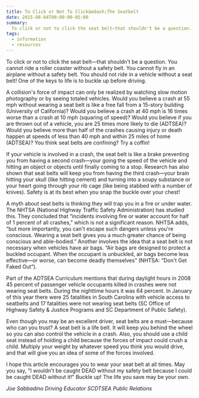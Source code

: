 ```yaml
---
title: To Click or Not To Click&mdash;The Seatbelt
date: 2015-08-04T00:00:00-05:00
summary:
  To click or not to click the seat belt—that shouldn't be a question. You cannot ride a roller coaster without a safety belt. You cannot fly in an airplane without a safety belt. You should not ride in a vehicle without a seat belt! One of the keys to life is to buckle up before driving.
tags:
  - information
  - resources
---
```

To click or not to click the seat belt&mdash;that shouldn't be a question. You cannot ride a roller coaster without a safety belt. You cannot fly in an airplane without a safety belt. You should not ride in a vehicle without a seat belt! One of the keys to life is to buckle up before driving.

A collision's force of impact can only be realized by watching slow motion photography or by seeing totaled vehicles. Would you believe a crash at 55 mph without wearing a seat belt is like a free fall from a 15-story building (University of California)? Would you believe a crash at 40 mph is 16 times worse than a crash at 10 mph (squaring of speed)? Would you believe if you are thrown out of a vehicle, you are 25 times more likely to die (ADTSEA)? Would you believe more than half of the crashes causing injury or death happen at speeds of less than 40 mph and within 25 miles of home (ADTSEA)? You think seat belts are confining? Try a coffin!

If your vehicle is involved in a crash, the seat belt is like a brake preventing you from having a second crash&mdash;your going the speed of the vehicle and hitting an object or objects until finally coming to a stop. Research has also shown that seat belts will keep you from having the third crash&mdash;your brain hitting your skull (like hitting cement) and turning into a soupy substance or your heart going through your rib cage (like being stabbed with a number of knives). Safety is at its best when you snap the buckle over your chest!

A myth about seat belts is thinking they will trap you in a fire or under water. The NHTSA (National Highway Traffic Safety Administration) has studied this. They concluded that &ldquo;incidents involving fire or water account for half of 1 percent of all crashes,&rdquo; which is not a significant reason. NHTSA adds, &ldquo;but more importantly, you can't escape such dangers unless you're conscious. Wearing a seat belt gives you a much greater chance of being conscious and able-bodied.&rdquo; Another involves the idea that a seat belt is not necessary when vehicles have air bags. &ldquo;Air bags are designed to protect a buckled occupant. When the occupant is unbuckled, air bags become less effective&mdash;or worse, can become deadly themselves&rdquo; (NHTSA: &ldquo;Don't Get Faked Out&rdquo;).

Part of the ADTSEA Curriculum mentions that during daylight hours in 2008 45 percent of passenger vehicle occupants killed in crashes were not wearing seat belts. During the nighttime hours it was 64 percent. In January of this year there were 25 fatalities in South Carolina with vehicle access to seatbelts and 17 fatalities were not wearing seat belts (SC Office of Highway Safety & Justice Programs and SC Department of Public Safety).

Even though you may be an excellent driver, seat belts are a must&mdash;because who can you trust? A seat belt is a life belt. It will keep you behind the wheel so you can also control the vehicle in a crash. Also, you should use a child seat instead of holding a child because the forces of impact could crush a child. Multiply your weight by whatever speed you think you would drive, and that will give you an idea of some of the forces involved.

I hope this article encourages you to wear your seat belt at all times. May you say, "I wouldn't be caught DEAD without my safety belt because I could be caught DEAD without it!" Buckle up! The life you save may be your own.

*Joe Sabbadino*
*Driving Educator*
*SCDTSEA Public Relations*